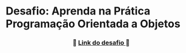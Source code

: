 <h1> Desafio: Aprenda na Prática Programação Orientada a Objetos</h1>

<h3 align="center"> 📜 <a href="https://github.com/cami-la/desafio-poo-dio"> Link do desafio </a> 📜 </h3>